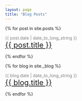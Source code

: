 ```yaml
---
layout: page
title: "Blog Posts"
---
```


<!-- <ul> -->
<!--   {% for post in site.posts %} -->
<!--     {{ post.date | date_to_string }} <br> -->
<!--     <a href="{{ post.url }}">{{ post.title }}</a> -->
<!--   {% endfor %} -->
<!-- </ul> -->

{% for post in site.posts %}
<article>
  <p style="color: rgb(130,130,130)">
  <time datetime="{{ post.date | date: "%Y-%m-%d" }}">{{ post.date |
  date_to_long_string }}</time><br>
  <font size="+2">
    <a href="{{ post.url }}"> {{ post.title }} </a>
  </font>
  </p>
</article>
{% endfor %}

{% for blog in site._blog %}
<article>
  <p style="color: rgb(130,130,130)">
  <time datetime="{{ blog.date | date: "%Y-%m-%d" }}">{{ blog.date |
  date_to_long_string }}</time><br>
  <font size="+2">
    <a href="{{ blog.url }}"> {{ blog.title }} </a>
  </font>
  </p>
</article>
{% endfor %}
